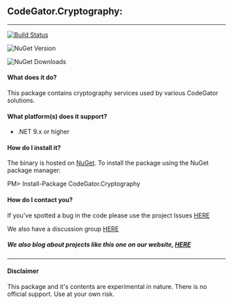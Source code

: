 ## CodeGator.Cryptography: 
---

[![Build Status](https://dev.azure.com/codegator/CodeGator.Cryptography/_apis/build/status%2FCodeGator.CodeGator.Cryptography?branchName=main)](https://dev.azure.com/codegator/CodeGator.Cryptography/_build/latest?definitionId=119&branchName=main)

![NuGet Version](https://img.shields.io/nuget/v/CodeGator.Cryptography)

![NuGet Downloads](https://img.shields.io/nuget/dt/CodeGator.Cryptography)

#### What does it do?
This package contains cryptography services used by various CodeGator solutions.

#### What platform(s) does it support?
* .NET 9.x or higher

#### How do I install it?
The binary is hosted on [NuGet](https://www.nuget.org/packages/Codegator.Cryptography/). To install the package using the NuGet package manager:

PM> Install-Package CodeGator.Cryptography

#### How do I contact you?
If you've spotted a bug in the code please use the project Issues [HERE](https://github.com/CodeGator/CodeGator.Cryptography/issues)

We also have a discussion group [HERE](https://github.com/CodeGator/CodeGator.Cryptography/discussions)

##### We also blog about projects like this one on our website, [HERE](http://www.codegator.com)
---
#### Disclaimer
This package and it's contents are experimental in nature. There is no official support. Use at your own risk.
